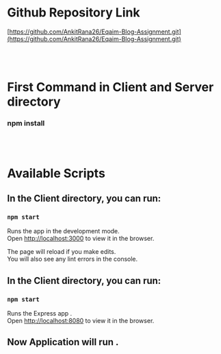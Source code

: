 # Github Repository Link 

[https://github.com/AnkitRana26/Eqaim-Blog-Assignment.git](https://github.com/AnkitRana26/Eqaim-Blog-Assignment.git)

<br>
<br>

# First Command in Client and Server directory
    
### npm install

<br>
<br>


# Available Scripts

## In the Client directory, you can run:

### `npm start`

Runs the app in the development mode.<br />
Open [http://localhost:3000](http://localhost:3000) to view it in the browser.

The page will reload if you make edits.<br />
You will also see any lint errors in the console.

## In the Client directory, you can run:

### `npm start`

Runs the Express app .<br />
Open [http://localhost:8080](http://localhost:8080) to view it in the browser.



## Now Application will run .
